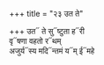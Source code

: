 +++
title = "२३ उत ते"

+++
उत᳓ ते सु᳓ष्टुता ह᳓री  
वृ᳓षणा वहतो र᳓थम्  
अजुर्य᳓स्य मदि᳓न्तमं य᳓म् ई᳓महे